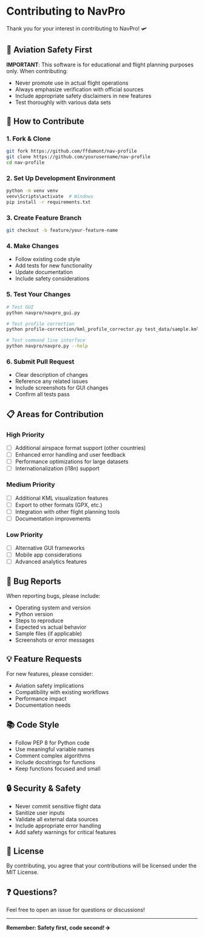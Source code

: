 # Contributing to NavPro

Thank you for your interest in contributing to NavPro! 🛩️

## 🚨 Aviation Safety First

**IMPORTANT**: This software is for educational and flight planning purposes only. When contributing:
- Never promote use in actual flight operations
- Always emphasize verification with official sources
- Include appropriate safety disclaimers in new features
- Test thoroughly with various data sets

## 🤝 How to Contribute

### 1. Fork & Clone
```bash
git fork https://github.com/ffdumont/nav-profile
git clone https://github.com/yourusername/nav-profile
cd nav-profile
```

### 2. Set Up Development Environment
```bash
python -m venv venv
venv\Scripts\activate  # Windows
pip install -r requirements.txt
```

### 3. Create Feature Branch
```bash
git checkout -b feature/your-feature-name
```

### 4. Make Changes
- Follow existing code style
- Add tests for new functionality
- Update documentation
- Include safety considerations

### 5. Test Your Changes
```bash
# Test GUI
python navpro/navpro_gui.py

# Test profile correction
python profile-correction/kml_profile_corrector.py test_data/sample.kml

# Test command line interface
python navpro/navpro.py --help
```

### 6. Submit Pull Request
- Clear description of changes
- Reference any related issues
- Include screenshots for GUI changes
- Confirm all tests pass

## 📋 Areas for Contribution

### High Priority
- [ ] Additional airspace format support (other countries)
- [ ] Enhanced error handling and user feedback
- [ ] Performance optimizations for large datasets
- [ ] Internationalization (i18n) support

### Medium Priority
- [ ] Additional KML visualization features
- [ ] Export to other formats (GPX, etc.)
- [ ] Integration with other flight planning tools
- [ ] Documentation improvements

### Low Priority
- [ ] Alternative GUI frameworks
- [ ] Mobile app considerations
- [ ] Advanced analytics features

## 🐛 Bug Reports

When reporting bugs, please include:
- Operating system and version
- Python version
- Steps to reproduce
- Expected vs actual behavior
- Sample files (if applicable)
- Screenshots or error messages

## 💡 Feature Requests

For new features, please consider:
- Aviation safety implications
- Compatibility with existing workflows
- Performance impact
- Documentation needs

## 📚 Code Style

- Follow PEP 8 for Python code
- Use meaningful variable names
- Comment complex algorithms
- Include docstrings for functions
- Keep functions focused and small

## 🔒 Security & Safety

- Never commit sensitive flight data
- Sanitize user inputs
- Validate all external data sources
- Include appropriate error handling
- Add safety warnings for critical features

## 📄 License

By contributing, you agree that your contributions will be licensed under the MIT License.

## ❓ Questions?

Feel free to open an issue for questions or discussions!

---

**Remember: Safety first, code second! ✈️**